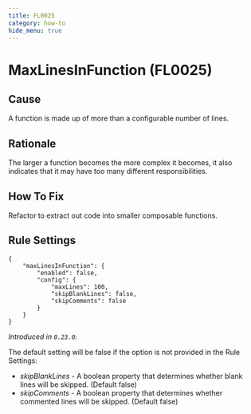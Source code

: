 ```yaml
---
title: FL0025
category: how-to
hide_menu: true
---
```


# MaxLinesInFunction (FL0025)

## Cause

A function is made up of more than a configurable number of lines.

## Rationale

The larger a function becomes the more complex it becomes, it also indicates that it may have too many different responsibilities.

## How To Fix

Refactor to extract out code into smaller composable functions.

## Rule Settings

    {
        "maxLinesInFunction": {
            "enabled": false,
            "config": {
                "maxLines": 100,
                "skipBlankLines": false,
                "skipComments": false
            }
        }
    }

*Introduced in `0.23.0`:*

The default setting will be false if the option is not provided in the Rule Settings:
* *skipBlankLines* - A boolean property that determines whether blank lines will be skipped. (Default false)
* *skipComments* - A boolean property that determines whether commented lines will be skipped. (Default false)
